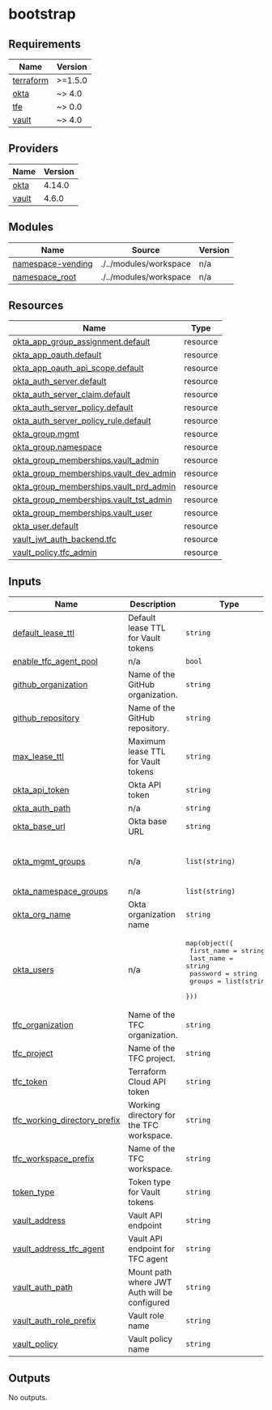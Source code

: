 # bootstrap

<!-- BEGIN_TF_DOCS -->
## Requirements

| Name | Version |
|------|---------|
| <a name="requirement_terraform"></a> [terraform](#requirement\_terraform) | >=1.5.0 |
| <a name="requirement_okta"></a> [okta](#requirement\_okta) | ~> 4.0 |
| <a name="requirement_tfe"></a> [tfe](#requirement\_tfe) | ~> 0.0 |
| <a name="requirement_vault"></a> [vault](#requirement\_vault) | ~> 4.0 |

## Providers

| Name | Version |
|------|---------|
| <a name="provider_okta"></a> [okta](#provider\_okta) | 4.14.0 |
| <a name="provider_vault"></a> [vault](#provider\_vault) | 4.6.0 |

## Modules

| Name | Source | Version |
|------|--------|---------|
| <a name="module_namespace-vending"></a> [namespace-vending](#module\_namespace-vending) | ./../modules/workspace | n/a |
| <a name="module_namespace_root"></a> [namespace\_root](#module\_namespace\_root) | ./../modules/workspace | n/a |

## Resources

| Name | Type |
|------|------|
| [okta_app_group_assignment.default](https://registry.terraform.io/providers/okta/okta/latest/docs/resources/app_group_assignment) | resource |
| [okta_app_oauth.default](https://registry.terraform.io/providers/okta/okta/latest/docs/resources/app_oauth) | resource |
| [okta_app_oauth_api_scope.default](https://registry.terraform.io/providers/okta/okta/latest/docs/resources/app_oauth_api_scope) | resource |
| [okta_auth_server.default](https://registry.terraform.io/providers/okta/okta/latest/docs/resources/auth_server) | resource |
| [okta_auth_server_claim.default](https://registry.terraform.io/providers/okta/okta/latest/docs/resources/auth_server_claim) | resource |
| [okta_auth_server_policy.default](https://registry.terraform.io/providers/okta/okta/latest/docs/resources/auth_server_policy) | resource |
| [okta_auth_server_policy_rule.default](https://registry.terraform.io/providers/okta/okta/latest/docs/resources/auth_server_policy_rule) | resource |
| [okta_group.mgmt](https://registry.terraform.io/providers/okta/okta/latest/docs/resources/group) | resource |
| [okta_group.namespace](https://registry.terraform.io/providers/okta/okta/latest/docs/resources/group) | resource |
| [okta_group_memberships.vault_admin](https://registry.terraform.io/providers/okta/okta/latest/docs/resources/group_memberships) | resource |
| [okta_group_memberships.vault_dev_admin](https://registry.terraform.io/providers/okta/okta/latest/docs/resources/group_memberships) | resource |
| [okta_group_memberships.vault_prd_admin](https://registry.terraform.io/providers/okta/okta/latest/docs/resources/group_memberships) | resource |
| [okta_group_memberships.vault_tst_admin](https://registry.terraform.io/providers/okta/okta/latest/docs/resources/group_memberships) | resource |
| [okta_group_memberships.vault_user](https://registry.terraform.io/providers/okta/okta/latest/docs/resources/group_memberships) | resource |
| [okta_user.default](https://registry.terraform.io/providers/okta/okta/latest/docs/resources/user) | resource |
| [vault_jwt_auth_backend.tfc](https://registry.terraform.io/providers/hashicorp/vault/latest/docs/resources/jwt_auth_backend) | resource |
| [vault_policy.tfc_admin](https://registry.terraform.io/providers/hashicorp/vault/latest/docs/resources/policy) | resource |

## Inputs

| Name | Description | Type | Default | Required |
|------|-------------|------|---------|:--------:|
| <a name="input_default_lease_ttl"></a> [default\_lease\_ttl](#input\_default\_lease\_ttl) | Default lease TTL for Vault tokens | `string` | `"10m"` | no |
| <a name="input_enable_tfc_agent_pool"></a> [enable\_tfc\_agent\_pool](#input\_enable\_tfc\_agent\_pool) | n/a | `bool` | `true` | no |
| <a name="input_github_organization"></a> [github\_organization](#input\_github\_organization) | Name of the GitHub organization. | `string` | n/a | yes |
| <a name="input_github_repository"></a> [github\_repository](#input\_github\_repository) | Name of the GitHub repository. | `string` | `"terraform-vault-onboarding"` | no |
| <a name="input_max_lease_ttl"></a> [max\_lease\_ttl](#input\_max\_lease\_ttl) | Maximum lease TTL for Vault tokens | `string` | `"30m"` | no |
| <a name="input_okta_api_token"></a> [okta\_api\_token](#input\_okta\_api\_token) | Okta API token | `string` | n/a | yes |
| <a name="input_okta_auth_path"></a> [okta\_auth\_path](#input\_okta\_auth\_path) | n/a | `string` | `"oidc"` | no |
| <a name="input_okta_base_url"></a> [okta\_base\_url](#input\_okta\_base\_url) | Okta base URL | `string` | `"okta.com"` | no |
| <a name="input_okta_mgmt_groups"></a> [okta\_mgmt\_groups](#input\_okta\_mgmt\_groups) | n/a | `list(string)` | <pre>[<br/>  "vault-admin",<br/>  "vault-user"<br/>]</pre> | no |
| <a name="input_okta_namespace_groups"></a> [okta\_namespace\_groups](#input\_okta\_namespace\_groups) | n/a | `list(string)` | `[]` | no |
| <a name="input_okta_org_name"></a> [okta\_org\_name](#input\_okta\_org\_name) | Okta organization name | `string` | n/a | yes |
| <a name="input_okta_users"></a> [okta\_users](#input\_okta\_users) | n/a | <pre>map(object({<br/>    first_name = string<br/>    last_name  = string<br/>    password   = string<br/>    groups     = list(string)<br/>  }))</pre> | `{}` | no |
| <a name="input_tfc_organization"></a> [tfc\_organization](#input\_tfc\_organization) | Name of the TFC organization. | `string` | n/a | yes |
| <a name="input_tfc_project"></a> [tfc\_project](#input\_tfc\_project) | Name of the TFC project. | `string` | `"default project"` | no |
| <a name="input_tfc_token"></a> [tfc\_token](#input\_tfc\_token) | Terraform Cloud API token | `string` | n/a | yes |
| <a name="input_tfc_working_directory_prefix"></a> [tfc\_working\_directory\_prefix](#input\_tfc\_working\_directory\_prefix) | Working directory for the TFC workspace. | `string` | `"terraform-cloud"` | no |
| <a name="input_tfc_workspace_prefix"></a> [tfc\_workspace\_prefix](#input\_tfc\_workspace\_prefix) | Name of the TFC workspace. | `string` | `"terraform-vault-onboarding"` | no |
| <a name="input_token_type"></a> [token\_type](#input\_token\_type) | Token type for Vault tokens | `string` | `"default-service"` | no |
| <a name="input_vault_address"></a> [vault\_address](#input\_vault\_address) | Vault API endpoint | `string` | n/a | yes |
| <a name="input_vault_address_tfc_agent"></a> [vault\_address\_tfc\_agent](#input\_vault\_address\_tfc\_agent) | Vault API endpoint for TFC agent | `string` | n/a | yes |
| <a name="input_vault_auth_path"></a> [vault\_auth\_path](#input\_vault\_auth\_path) | Mount path where JWT Auth will be configured | `string` | `"jwt/tfc"` | no |
| <a name="input_vault_auth_role_prefix"></a> [vault\_auth\_role\_prefix](#input\_vault\_auth\_role\_prefix) | Vault role name | `string` | `"tfc-admin"` | no |
| <a name="input_vault_policy"></a> [vault\_policy](#input\_vault\_policy) | Vault policy name | `string` | `"tfc-admin"` | no |

## Outputs

No outputs.
<!-- END_TF_DOCS -->
